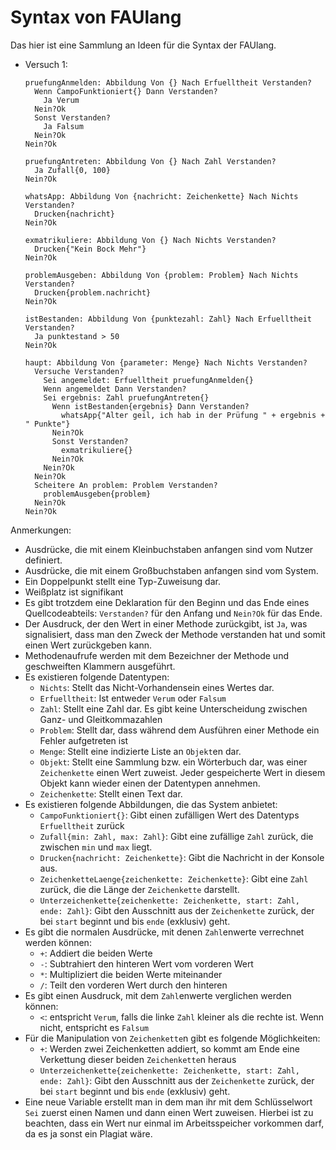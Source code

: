 # Syntax von FAUlang

Das hier ist eine Sammlung an Ideen für die Syntax der FAUlang.

* Versuch 1:

  ```
  pruefungAnmelden: Abbildung Von {} Nach Erfuelltheit Verstanden?
    Wenn CampoFunktioniert{} Dann Verstanden?
      Ja Verum
    Nein?Ok
    Sonst Verstanden?
      Ja Falsum
    Nein?Ok
  Nein?Ok
  
  pruefungAntreten: Abbildung Von {} Nach Zahl Verstanden?
    Ja Zufall{0, 100}
  Nein?Ok
  
  whatsApp: Abbildung Von {nachricht: Zeichenkette} Nach Nichts Verstanden?
    Drucken{nachricht}
  Nein?Ok
  
  exmatrikuliere: Abbildung Von {} Nach Nichts Verstanden?
    Drucken{"Kein Bock Mehr"}
  Nein?Ok
  
  problemAusgeben: Abbildung Von {problem: Problem} Nach Nichts Verstanden?
    Drucken{problem.nachricht}
  Nein?Ok
  
  istBestanden: Abbildung Von {punktezahl: Zahl} Nach Erfuelltheit Verstanden?
    Ja punktestand > 50
  Nein?Ok
    
  haupt: Abbildung Von {parameter: Menge} Nach Nichts Verstanden?
    Versuche Verstanden?
      Sei angemeldet: Erfuelltheit pruefungAnmelden{}
      Wenn angemeldet Dann Verstanden?
      Sei ergebnis: Zahl pruefungAntreten{}
        Wenn istBestanden{ergebnis} Dann Verstanden?
          whatsApp{"Alter geil, ich hab in der Prüfung " + ergebnis + " Punkte"}
        Nein?Ok
        Sonst Verstanden?
          exmatrikuliere{}
        Nein?Ok
      Nein?Ok
    Nein?Ok
    Scheitere An problem: Problem Verstanden?
      problemAusgeben{problem}
    Nein?Ok
  Nein?Ok
  ```
Anmerkungen:

* Ausdrücke, die mit einem Kleinbuchstaben anfangen sind vom Nutzer definiert.
* Ausdrücke, die mit einem Großbuchstaben anfangen sind vom System.
* Ein Doppelpunkt stellt eine Typ-Zuweisung dar.
* Weißplatz ist signifikant
* Es gibt trotzdem eine Deklaration für den Beginn und das Ende eines Quellcodeabteils:
  `Verstanden?` für den Anfang und `Nein?Ok` für das Ende. 
* Der Ausdruck, der den Wert in einer Methode zurückgibt, ist `Ja`, was signalisiert, dass
  man den Zweck der Methode verstanden hat und somit einen Wert zurückgeben kann.
* Methodenaufrufe werden mit dem Bezeichner der Methode und geschweiften Klammern
  ausgeführt.
* Es existieren folgende Datentypen:
  * `Nichts`: Stellt das Nicht-Vorhandensein eines Wertes dar.
  * `Erfuelltheit`: Ist entweder `Verum` oder `Falsum`
  * `Zahl`: Stellt eine Zahl dar. Es gibt keine Unterscheidung zwischen Ganz- und Gleitkommazahlen
  * `Problem`: Stellt dar, dass während dem Ausführen einer Methode ein Fehler aufgetreten ist
  * `Menge`: Stellt eine indizierte Liste an `Objekt`en dar.
  * `Objekt`: Stellt eine Sammlung bzw. ein Wörterbuch dar, was einer `Zeichenkette` einen
    Wert zuweist. Jeder gespeicherte Wert in diesem Objekt kann wieder einen der Datentypen
    annehmen.
  * `Zeichenkette`: Stellt einen Text dar.
* Es existieren folgende Abbildungen, die das System anbietet:
  * `CampoFunktioniert{}`: Gibt einen zufälligen Wert des Datentyps `Erfuelltheit` zurück
  * `Zufall{min: Zahl, max: Zahl}`: Gibt eine zufällige `Zahl` zurück, die zwischen
    `min` und `max` liegt.
  * `Drucken{nachricht: Zeichenkette}`: Gibt die Nachricht in der Konsole aus.
  * `ZeichenketteLaenge{zeichenkette: Zeichenkette}`: Gibt eine `Zahl` zurück, die die Länge
    der `Zeichenkette` darstellt.
  * `Unterzeichenkette{zeichenkette: Zeichenkette, start: Zahl, ende: Zahl}`: Gibt den Ausschnitt
    aus der `Zeichenkette` zurück, der bei `start` beginnt und bis `ende` (exklusiv) geht.
* Es gibt die normalen Ausdrücke, mit denen `Zahl`enwerte verrechnet werden können:
  * `+`: Addiert die beiden Werte
  * `-`: Subtrahiert den hinteren Wert vom vorderen Wert
  * `*`: Multipliziert die beiden Werte miteinander
  * `/`: Teilt den vorderen Wert durch den hinteren
* Es gibt einen Ausdruck, mit dem `Zahl`enwerte verglichen werden können:
  * `<`: entspricht `Verum`, falls die linke `Zahl` kleiner als die rechte ist. Wenn nicht,
    entspricht es `Falsum`
* Für die Manipulation von `Zeichenkette`n gibt es folgende Möglichkeiten:
  * `+`: Werden zwei Zeichenketten addiert, so kommt am Ende eine Verkettung dieser beiden
    `Zeichenkette`n heraus
  * `Unterzeichenkette{zeichenkette: Zeichenkette, start: Zahl, ende: Zahl}`: Gibt den Ausschnitt
    aus der `Zeichenkette` zurück, der bei `start` beginnt und bis `ende` (exklusiv) geht.
* Eine neue Variable erstellt man in dem man ihr mit dem Schlüsselwort `Sei` zuerst einen Namen
  und dann einen Wert zuweisen. Hierbei ist zu beachten, dass ein Wert nur einmal im Arbeitsspeicher
  vorkommen darf, da es ja sonst ein Plagiat wäre.
